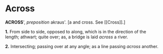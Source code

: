 # Across

**ACROSS**', _preposition_ akraus'. \[a and cross. See [[Cross]].\]

**1.** From side to side, opposed to along, which is in the direction of the length; athwart; quite over; as, a bridge is laid _across_ a river.

**2.** Intersecting; passing over at any angle; as a line passing _across_ another.